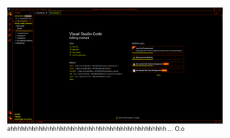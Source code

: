 
![print1](https://github.com/MeckMenu/vscode_theme_clean-dark-orange-theme/blob/7a4677e19294ca3219df694b9fb4064cf1c29d37/dark-orange/print1.png?raw=true)
ahhhhhhhhhhhhhhhhhhhhhhhhhhhhhhhhhhhhhhhhhhhh
... O.o
